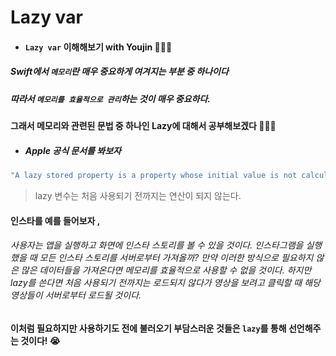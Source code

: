 # **Lazy var**

- #### ```Lazy var``` 이해해보기 with Youjin 👩🏻‍💻

##### Swift에서 ```메모리```란 매우 중요하게 여겨지는 부분 중 하나이다
##### 따라서 ```메모리를 효율적으로 관리```하는 것이 매우 중요하다.

#### 그래서 메모리와 관련된 문법 중 하나인 Lazy에 대해서 공부해보겠다 👩🏻‍💻

- ##### Apple 공식 문서를 봐보자
```swift
"A lazy stored property is a property whose initial value is not calculated until the first time it is used"
```
> lazy 변수는 처음 사용되기 전까지는 연산이 되지 않는다.

#### 인스타를 예를 들어보자 ,
###### 사용자는 앱을 실행하고 화면에 인스타 스토리를 볼 수 있을 것이다. 인스타그램을 실행했을 때 모든 인스타 스토리를 서버로부터 가져올까? 만약 이러한 방식으로 필요하지 않은 많은 데이터들을 가져온다면 메모리를 효율적으로 사용할 수 없을 것이다. 하지만 lazy를 쓴다면 처음 사용되기 전까지는 로드되지 않다가 영상을 보려고 클릭할 때 해당 영상들이 서버로부터 로드될 것이다.

#### 이처럼 필요하지만 사용하기도 전에 불러오기 부담스러운 것들은 ```lazy```를 통해 선언해주는 것이다! 😭


